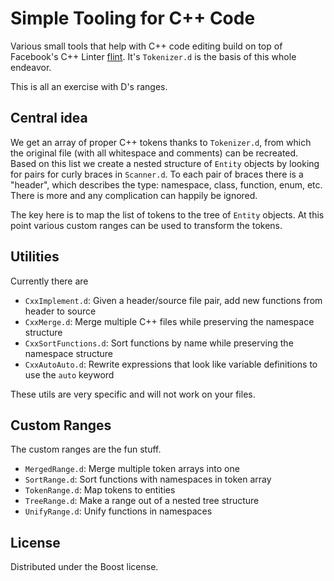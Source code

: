Simple Tooling for C++ Code
===========================

Various small tools that help with C++ code editing build on top of Facebook's
C++ Linter [flint](https://github.com/facebook/flint). It's `Tokenizer.d` is
the basis of this whole endeavor.

This is all an exercise with D's ranges.

Central idea
------------

We get an array of proper C++ tokens thanks to `Tokenizer.d`, from which the
original file (with all whitespace and comments) can be recreated. Based on
this list we create a nested structure of `Entity` objects by looking for
pairs for curly braces in `Scanner.d`. To each pair of braces there is a
"header", which describes the type: namespace, class, function, enum,
etc. There is more and any complication can happily be ignored.

The key here is to map the list of tokens to the tree of `Entity` objects. At
this point various custom ranges can be used to transform the tokens.

Utilities
---------

Currently there are

- `CxxImplement.d`: Given a header/source file pair, add new functions from header to source
- `CxxMerge.d`: Merge multiple C++ files while preserving the namespace structure
- `CxxSortFunctions.d`: Sort functions by name while preserving the namespace structure
- `CxxAutoAuto.d`: Rewrite expressions that look like variable definitions to use the `auto` keyword

These utils are very specific and will not work on your files.

Custom Ranges
-------------

The custom ranges are the fun stuff.

- `MergedRange.d`: Merge multiple token arrays into one
- `SortRange.d`: Sort functions with namespaces in token array
- `TokenRange.d`: Map tokens to entities
- `TreeRange.d`: Make a range out of a nested tree structure
- `UnifyRange.d`: Unify functions in namespaces

License
-------

Distributed under the Boost license.
